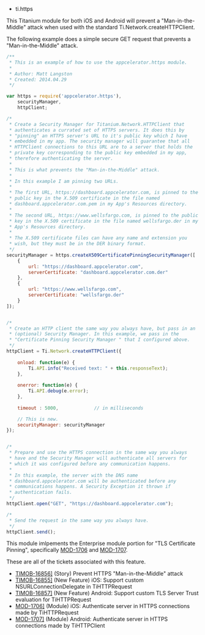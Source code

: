 * ti.https

This Titanium module for both iOS and Android will prevent a
"Man-in-the-Middle" attack when used with the standard
Ti.Network.createHTTPClient.


The following example does a simple secure GET request that prevents a
"Man-in-the-Middle" attack.

```JavaScript
/**
 * This is an example of how to use the appcelerator.https module.
 *
 * Author: Matt Langston
 * Created: 2014.04.29
 */

var https = require('appcelerator.https'),
	securityManager,
	httpClient;

/*
 * Create a Security Manager for Titanium.Network.HTTPClient that
 * authenticates a currated set of HTTPS servers. It does this by
 * "pinning" an HTTPS server's URL to it's public key which I have
 * embedded in my app. The security manager will guarantee that all
 * HTTPClient connections to this URL are to a server that holds the
 * private key corresponding to the public key embedded in my app,
 * therefore authenticating the server.
 *
 * This is what prevents the "Man-in-the-Middle" attack.
 *
 * In this example I am pinning two URLs.
 *
 * The first URL, https://dashboard.appcelerator.com, is pinned to the
 * public key in the X.509 certificate in the file named
 * dashboard.appcelerator.com.pem in my App's Resources directory.
 *
 * The second URL, https://www.wellsfargo.com, is pinned to the public
 * key in the X.509 certificate in the file named wellsfargo.der in my
 * App's Resources directory.
 *
 * The X.509 certificate files can have any name and extension you
 * wish, but they must be in the DER binary format.
 */
securityManager = https.createX509CertificatePinningSecurityManager([
	{
		url: "https://dashboard.appcelerator.com",
		serverCertificate: "dashboard.appcelerator.com.der"
	},
	{
		url: "https://www.wellsfargo.com",
		serverCertificate: "wellsfargo.der"
	}
]);


/*
 * Create an HTTP client the same way you always have, but pass in an
 * (optional) Security Manager. In this example, we pass in the
 * "Certificate Pinning Security Manager " that I configured above.
 */
httpClient = Ti.Network.createHTTPClient({
	
    onload: function(e) {
        Ti.API.info("Received text: " + this.responseText);
    },
	
    onerror: function(e) {
        Ti.API.debug(e.error);
    },
	
    timeout : 5000,				// in milliseconds

	// This is new.
	securityManager: securityManager
});


/*
 * Prepare and use the HTTPS connection in the same way you always
 * have and the Security Manager will authenticate all servers for
 * which it was configured before any communication happens.
 *
 * In this example, the server with the DNS name
 * dashboard.appcelerator.com will be authenticated before any
 * communications happens. A Security Exception it thrown if
 * authentication fails.
 */
httpClient.open("GET", "https://dashboard.appcelerator.com");

/*
 * Send the request in the same way you always have.
 */
httpClient.send();
```

This module imlpements the Enterprise module portion for "TLS
Certificate Pinning", specifically
[MOD-1706](https://jira.appcelerator.org/browse/MOD-1706) and
[MOD-1707](https://jira.appcelerator.org/browse/MOD-1707).

These are all of the tickets associated with this feature.

* [TIMOB-16856\]](https://jira.appcelerator.org/browse/TIMOB-16856)  (Story) Prevent HTTPS "Man-in-the-Middle" attack
* [TIMOB-16855\]](https://jira.appcelerator.org/browse/TIMOB-16855)  (New Feature) iOS: Support custom NSURLConnectionDelegate in TiHTTPRequest
* [TIMOB-16857\]](https://jira.appcelerator.org/browse/TIMOB-16857)  (New Feature) Android: Support custom TLS Server Trust evaluation for TiHTTPRequest
* [MOD-1706\]](https://jira.appcelerator.org/browse/MOD-1706)  (Module) iOS: Authenticate server in HTTPS connections made by TiHTTPRequest
* [MOD-1707\]](https://jira.appcelerator.org/browse/MOD-1707)  (Module) Android: Authenticate server in HTTPS connections made by TiHTTPClient
